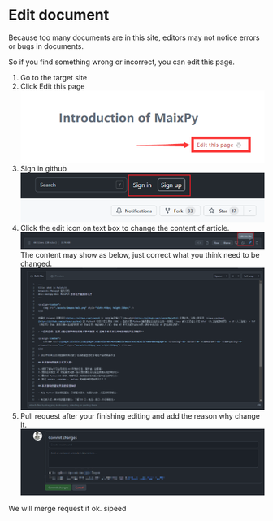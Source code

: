 # Edit document

Because too many documents are in this site, editors may not notice errors or bugs in documents.

So if you find something wrong or incorrect, you can edit this page.

1. Go to the target site
2. Click Edit this page 
![](./../assets/1.png)
3. Sign in github
![](./../assets/2.png)
4. Click the edit icon on text box to change the content of article.
![](./../assets/3.png)
The content may show as below, just correct what you think need to be changed. 
![](./../assets/4.png)
5. Pull request after your finishing editing and add the reason why change it.   
![](./../assets/5.png)

We will merge request if ok. sipeed
